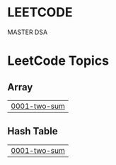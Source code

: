 # LEETCODE
MASTER DSA

<!---LeetCode Topics Start-->
# LeetCode Topics
## Array
|  |
| ------- |
| [0001-two-sum](https://github.com/Pranay777777/LEETCODE/tree/master/0001-two-sum) |
## Hash Table
|  |
| ------- |
| [0001-two-sum](https://github.com/Pranay777777/LEETCODE/tree/master/0001-two-sum) |
<!---LeetCode Topics End-->